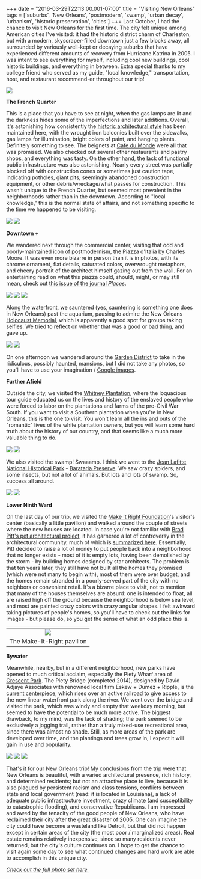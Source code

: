 +++
date = "2016-03-29T22:13:00.001-07:00"
title = "Visiting New Orleans"
tags = ['suburbs', 'New Orleans', 'postmodern', 'swamp', 'urban decay', 'urbanism', 'historic preservation', 'cities']
+++
Last October, I had the chance to visit New Orleans for the first time.  The city felt unique among American cities I've visited: it had the historic district charm of Charleston, but with a modern, skyscraper-filled downtown just a few blocks away, all surrounded by variously well-kept or decaying suburbs that have experienced different amounts of recovery from Hurricane Katrina in 2005.  I was intent to see everything for myself, including cool new buildings, cool historic buildings, and everything in between.  Extra special thanks to my college friend who served as my guide, "local knowledge," transportation, host, and restaurant recommend-er throughout our trip!

<img src="https://4.bp.blogspot.com/-bVeqN5JXdIg/VvDa8AUFcJI/AAAAAAAAJJw/NT4Ui6qt2A40A9Fa0W03lr_oM73Df3dvA/s1600/IMG_3195.jpg"/>

**The French Quarter**

This is a place that you have to see at night, when the gas lamps are lit and the darkness hides some of the imperfections and later additions.  Overall, it's astonishing how consistently the [historic architectural style](https://en.wikipedia.org/wiki/Buildings_and_architecture_of_New_Orleans) has been maintained here, with the wrought iron balconies built over the sidewalks, gas lamps for illumination, bright colors of paint, and hanging plants.  Definitely something to see.  The beignets at [Cafe du Monde](http://www.cafedumonde.com/beignets) were all that was promised.  We also checked out several other restaurants and pastry shops, and everything was tasty.  On the other hand, the lack of functional public infrastructure was also astonishing.  Nearly every street was partially blocked off with construction cones or sometimes just caution tape, indicating potholes, giant pits, seemingly abandoned construction equipment, or other debris/wreckage/what passes for construction.  This wasn't unique to the French Quarter, but seemed most prevalent in the neighborhoods rather than in the downtown.  According to "local knowledge," this is the normal state of affairs, and not something specific to the time we happened to be visiting.

<img src="https://2.bp.blogspot.com/-HuERWq4ei-4/VvDay_RQZSI/AAAAAAAAJJ4/BFWAw8bfYvUf0rEGRiJ0cAdzziUbMjVSA/s1600/IMG_3099.jpg"/>

<img src="https://4.bp.blogspot.com/-AhvjguRNvGw/VvDazQg7wDI/AAAAAAAAJJ4/7ZP7PtWm6HwkYC2ZAO8vnn63mFmiA-ACg/s1600/IMG_3103.jpg"/>

**Downtown +**

We wandered next through the commercial center, visiting that odd and poorly-maintained icon of postmodernism, the Piazza d'Italia by Charles Moore.  It was even more bizarre in person than it is in photos, with its chrome ornament, flat details, saturated colors, overwrought metaphors, and cheery portrait of the architect himself gazing out from the wall.  For an entertaining read on what this piazza could, should, might, or may still mean, check out <a href="https://placesjournal.org/print-archive/piazza-ditalia/">this issue of the journal *Places*</a>.

<img src="https://2.bp.blogspot.com/-hTuyl-kYuks/VvDaziOZ6yI/AAAAAAAAJJ4/VD83jKJt5ZotD6VgG4KxaPMKotBa0pWHQ/s1600/IMG_3106.jpg"/>

<img src="https://1.bp.blogspot.com/--2RXVxGD0gI/VvDa0ORntxI/AAAAAAAAJJ4/uYpFbPOpJcYs2HeojSe5HCMNU149oVnXg/s1600/IMG_3112.jpg"/>

<img src="https://3.bp.blogspot.com/-4EygjkFxptI/VvDa0hGw8_I/AAAAAAAAJJ4/YlU7eI7O7kQYalhHpfn0qsu-z60Ecz-Iw/s1600/IMG_3114.jpg"/>

Along the waterfront, we sauntered (yes, sauntering is something one does in New Orleans) past the aquarium, pausing to admire the New Orleans [Holocaust Memorial](http://www.holocaustmemorial.us/), which is apparently a good spot for groups taking selfies.  We tried to reflect on whether that was a good or bad thing, and gave up.

<img src="https://2.bp.blogspot.com/-pd-erDY8I8w/VvDa2Vs9-QI/AAAAAAAAJJw/dei-Cm2r5IwqstoEwmTPQ7QeMgz3ZUaGA/s1600/IMG_3139.jpg"/>

<img src="https://1.bp.blogspot.com/-o_05WEFALMA/VvDa2-95JVI/AAAAAAAAJJw/ZQdn6SH_c9ID1xuk79ydsAzvOoMpvEXDw/s1600/IMG_3141.jpg"/>

On one afternoon we wandered around the [Garden District](http://www.neworleanscvb.com/visit/neighborhoods/garden-district/) to take in the ridiculous, possibly haunted, mansions, but I did not take any photos, so you'll have to use your imagination / [Google images](https://goo.gl/F8IHqL).

**Further Afield**

Outside the city, we visited the [Whitney Plantation](http://www.whitneyplantation.com/), where the loquacious tour guide educated us on the lives and history of the enslaved people who were forced to labor on the plantations and farms of the pre-Civil War South.  If you want to visit a Southern plantation when you're in New Orleans, this is the one to visit.  You won't learn all the ins and outs of the "romantic" lives of the white plantation owners, but you will learn some hard truth about the history of our country, and that seems like a much more valuable thing to do.

<img src="https://3.bp.blogspot.com/--eE5Q5X9xpk/VvDa4QnphSI/AAAAAAAAJJw/LAcJZccikLM8egZDmBiRJm6XvPEOlAVrg/s1600/IMG_3152.jpg"/>

<img src="https://1.bp.blogspot.com/-RBrv0fwEbjA/VvDa39U46HI/AAAAAAAAJJw/sLT3Oh8I9dsNK7YVXSsmEGRfkuSbOjQqg/s1600/IMG_3151.jpg"/>

We also visited the swamp!  Swaaamp.  I think we went to the [Jean Lafitte National Historical Park](https://en.wikipedia.org/wiki/Jean_Lafitte_National_Historical_Park_and_Preserve) - [Barataria Preserve](https://www.nps.gov/jela/barataria-preserve.htm).  We saw crazy spiders, and some insects, but not a lot of animals.  But lots and lots of swamp.  So, success all around.

<img src="https://4.bp.blogspot.com/-Cnj2Z-vusK4/VvDa46DmuBI/AAAAAAAAJJw/GBrGtHTSCGEqb5-nNjCmhpZ5ZR0wuaghA/s1600/IMG_3160.jpg"/>

<img src="https://4.bp.blogspot.com/-7p4oGoU9CBY/VvDayvQbO2I/AAAAAAAAJJw/BaRH9NOFeL017uyDG1QZxfurGu0V5IhRg/s1600/IMG_3159.jpg"/>

**Lower Ninth Ward**

On the last day of our trip, we visited the [Make It Right Foundation](http://makeitright.org/)'s visitor's center (basically a little pavilion) and walked around the couple of streets where the new houses are located.  In case you're not familiar with [Brad Pitt's pet architectural project](https://www.washingtonpost.com/news/wonk/wp/2015/08/28/what-happened-when-brad-pitt-and-his-architects-came-to-rebuild-new-orleans/), it has garnered a lot of controversy in the architectural community, much of which is [summarized here](https://newrepublic.com/article/112620/brad-pitts-make-it-right-houses-drag-new-orleans).  Essentially, Pitt decided to raise a lot of money to put people back into a neighborhood that no longer exists - most of it is empty lots, having been demolished by the storm - by building homes designed by star architects.  The problem is that ten years later, they still have not built all the homes they promised (which were not many to begin with), most of them were over budget, and the homes remain stranded in a poorly-served part of the city with no neighbors or convenient retail.  It's a bizarre place to visit, not to mention that many of the houses themselves are absurd: one is intended to float, all are raised high off the ground because the neighborhood is below sea level, and most are painted crazy colors with crazy angular shapes.  I felt awkward taking pictures of people's homes, so you'll have to check out the links for images - but please do, so you get the sense of what an odd place this is.

<table align="center" cellpadding="0" cellspacing="0" class="tr-caption-container" style="margin-left: auto; margin-right: auto; text-align: center;"><tbody><tr><td style="text-align: center;"><img src="https://2.bp.blogspot.com/-8dCjpw9a_Gc/VvDa9SPaFBI/AAAAAAAAJJw/YlKyRszi60AWa7r4nktscVj6PNx9aKU9Q/s1600/IMG_3205.jpg"/></td></tr><tr><td class="tr-caption" style="text-align: center;">The Make-It-Right pavilion</td></tr></tbody></table>

**Bywater**

Meanwhile, nearby, but in a different neighborhood, new parks have opened to much critical acclaim, especially the Piety Wharf area of [Crescent Park](http://www.reinventingthecrescent.org/about/).  The Piety Bridge (completed 2014), designed by David Adjaye Associates with renowned local firm Eskew + Dumez + Ripple, is the [current centerpiece](http://www.nola.com/arts/index.ssf/2014/02/crescent_park_on_new_orleans_r.html), which rises over an active railroad to give access to the new linear waterfront park along the river.  We went over the bridge and visited the park, which was windy and empty that weekday morning, but seemed to have the potential to be much more active.  The biggest drawback, to my mind, was the lack of shading; the park seemed to be exclusively a jogging trail, rather than a truly mixed-use recreational area, since there was almost no shade.  Still, as more areas of the park are developed over time, and the plantings and trees grow in, I expect it will gain in use and popularity.

<img src="https://2.bp.blogspot.com/-99-Q1u3aHZg/VvDa5uSbn2I/AAAAAAAAJJw/KvVzW4dbYQMD-0bEjwSPsraEKd1EfnD3g/s1600/IMG_3169.jpg"/>

<img src="https://4.bp.blogspot.com/-25uKf0mZ9SY/VvDa6VM7jrI/AAAAAAAAJJw/__IsjUxDXaE5PKO-o8j1atqEy1kUYM_Lw/s1600/IMG_3174.jpg"/>

<img src="https://1.bp.blogspot.com/-0AKccaWknZM/VvDa8m_mEDI/AAAAAAAAJJw/XXWErK3hnTAWKF_SFlpVuLInTBWuAG8UQ/s1600/IMG_3197.jpg"/>

That's it for our New Orleans trip!  My conclusions from the trip were that New Orleans is beautiful, with a varied architectural presence, rich history, and determined residents; but not an attractive place to live, because it is also plagued by persistent racism and class tensions, conflicts between state and local government (read: it is located in Louisiana), a lack of adequate public infrastructure investment, crazy climate (and susceptibility to catastrophic flooding), and conservative Republicans.  I am impressed and awed by the tenacity of the good people of New Orleans, who have reclaimed their city after the great disaster of 2005.  One can imagine the city could have become a wasteland like Detroit, but that did not happen except in certain areas of the city (the most poor / marginalized areas).  Real estate remains relatively inexpensive, since so many residents never returned, but the city's culture continues on.  I hope to get the chance to visit again some day to see what continued changes and hard work are able to accomplish in this unique city.

<a href="https://photos.google.com/album/AF1QipNIK1cqxY1m63y1KWWWWuG4LnN-kU5xC9XkDG9c">

</a>*[Check out the full photo set here.](https://photos.google.com/album/AF1QipNIK1cqxY1m63y1KWWWWuG4LnN-kU5xC9XkDG9c)*
